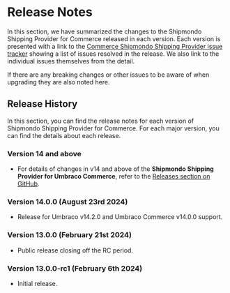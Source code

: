 # Release Notes

In this section, we have summarized the changes to the Shipmondo Shipping Provider for Commerce released in each version. Each version is presented with a link to the [Commerce Shipmondo Shipping Provider issue tracker](https://github.com/umbraco/Umbraco.Commerce.ShippingProviders.Shipmondo/issues) showing a list of issues resolved in the release.  We also link to the individual issues themselves from the detail.

If there are any breaking changes or other issues to be aware of when upgrading they are also noted here.

## Release History

In this section, you can find the release notes for each version of Shipmondo Shipping Provider for Commerce. For each major version, you can find the details about each release.

### Version 14 and above

* For details of changes in v14 and above of the **Shipmondo Shipping Provider for Umbraco Commerce**, refer to the [Releases section on GitHub](https://github.com/umbraco/Umbraco.Commerce.ShippingProviders.Shipmondo/releases).

### Version 14.0.0 (August 23rd 2024)

* Release for Umbraco v14.2.0 and Umbraco Commerce v14.0.0 support.

### Version 13.0.0 (February 21st 2024)

* Public release closing off the RC period.

### Version 13.0.0-rc1 (February 6th 2024)

* Initial release.
